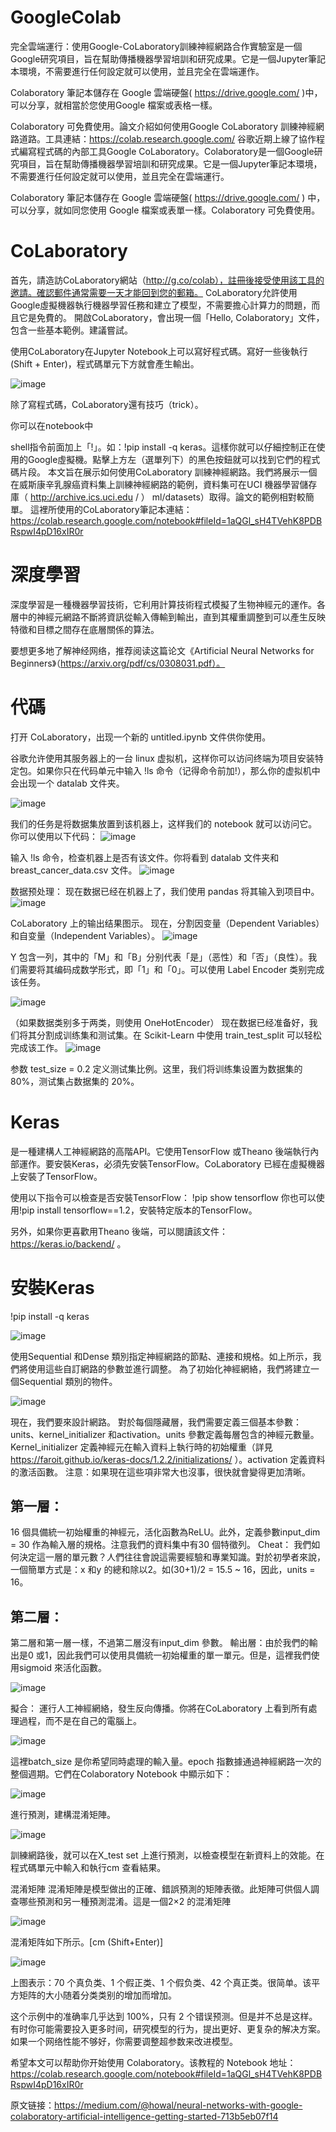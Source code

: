 # GoogleColab
完全雲端運行：使用Google-CoLaboratory訓練神經網路合作實驗室是一個Google研究項目，旨在幫助傳播機器學習培訓和研究成果。它是一個Jupyter筆記本環境，不需要進行任何設定就可以使用，並且完全在雲端運作。

Colaboratory 筆記本儲存在 Google 雲端硬盤( https://drive.google.com/ )中，可以分享，就相當於您使用Google 檔案或表格一樣。

Colaboratory 可免費使用。論文介紹如何使用Google CoLaboratory 訓練神經網路道路。工具連結：https://colab.research.google.com/
谷歌近期上線了協作程式編寫程式碼的內部工具Google CoLaboratory。Colaboratory是一個Google研究項目，旨在幫助傳播機器學習培訓和研究成果。它是一個Jupyter筆記本環境，不需要進行任何設定就可以使用，並且完全在雲端運行。

Colaboratory 筆記本儲存在 Google 雲端硬盤( https://drive.google.com/ ) 中，可以分享，就如同您使用 Google 檔案或表單一樣。Colaboratory 可免費使用。

# CoLaboratory
首先，請造訪CoLaboratory網站（http://g.co/colab），註冊後接受使用該工具的邀請。確認郵件通常需要一天才能回到您的郵箱。 CoLaboratory允許使用Google虛擬機器執行機器學習任務和建立了模型，不需要擔心計算力的問題，而且它是免費的。
開啟CoLaboratory，會出現一個「Hello, Colaboratory」文件，包含一些基本範例。建議嘗試。

使用CoLaboratory在Jupyter Notebook上可以寫好程式碼。寫好一些後執行(Shift + Enter)，程式碼單元下方就會產生輸出。

![image](https://github.com/XUPOWEN/neural-network/blob/main/731851.png)

除了寫程式碼，CoLaboratory還有技巧（trick）。

你可以在notebook中


shell指令前面加上「!」。如：!pip install -q keras。這樣你就可以仔細控制正在使用的Google虛擬機。點擊上方左（選單列下）的黑色按鈕就可以找到它們的程式碼片段。
本文旨在展示如何使用CoLaboratory 訓練神經網路。我們將展示一個在威斯康辛乳腺癌資料集上訓練神經網路的範例，資料集可在UCI 機器學習儲存庫（ http://archive.ics.uci.edu / ） ml/datasets）取得。論文的範例相對較簡單。
這裡所使用的CoLaboratory筆記本連結：https://colab.research.google.com/notebook#fileId=1aQGl_sH4TVehK8PDBRspwI4pD16xIR0r

# 深度學習
深度學習是一種機器學習技術，它利用計算技術程式模擬了生物神經元的運作。各層中的神經元網路不斷將資訊從輸入傳輸到輸出，直到其權重調整到可以產生反映特徵和目標之間存在底層關係的算法。

要想更多地了解神经网络，推荐阅读这篇论文《Artificial Neural Networks for Beginners》（https://arxiv.org/pdf/cs/0308031.pdf）。

# 代碼
打开 CoLaboratory，出现一个新的 untitled.ipynb 文件供你使用。

谷歌允许使用其服务器上的一台 linux 虚拟机，这样你可以访问终端为项目安装特定包。如果你只在代码单元中输入 !ls 命令（记得命令前加!），那么你的虚拟机中会出现一个 datalab 文件夹。

![image](https://github.com/XUPOWEN/neural-network/blob/main/ls.png)

我们的任务是将数据集放置到该机器上，这样我们的 notebook 就可以访问它。你可以使用以下代码：
![image](https://github.com/XUPOWEN/neural-network/blob/main/ls2.png)

输入 !ls 命令，检查机器上是否有该文件。你将看到 datalab 文件夹和 breast_cancer_data.csv 文件。
![image](https://github.com/XUPOWEN/neural-network/blob/main/ls3.png)

数据预处理：
现在数据已经在机器上了，我们使用 pandas 将其输入到项目中。
![image](https://github.com/XUPOWEN/neural-network/blob/main/dataset.png)

CoLaboratory 上的输出结果图示。
现在，分割因变量（Dependent Variables）和自变量（Independent Variables）。
![image](https://github.com/XUPOWEN/neural-network/blob/main/value.png)

Y 包含一列，其中的「M」和「B」分别代表「是」（恶性）和「否」（良性）。我们需要将其编码成数学形式，即「1」和「0」。可以使用 Label Encoder 类别完成该任务。

![image](https://github.com/XUPOWEN/neural-network/blob/main/encoder.png)

（如果数据类别多于两类，则使用 OneHotEncoder）
现在数据已经准备好，我们将其分割成训练集和测试集。在 Scikit-Learn 中使用 train_test_split 可以轻松完成该工作。
![image](https://github.com/XUPOWEN/neural-network/blob/main/%E8%9E%A2%E5%B9%95%E6%93%B7%E5%8F%96%E7%95%AB%E9%9D%A2%202023-11-01%20231746.png)

参数 test_size = 0.2 定义测试集比例。这里，我们将训练集设置为数据集的 80%，测试集占数据集的 20%。
# Keras
是一種建構人工神經網路的高階API。它使用TensorFlow 或Theano 後端執行內部運作。要安裝Keras，必須先安裝TensorFlow。CoLaboratory 已經在虛擬機器上安裝了TensorFlow。

使用以下指令可以檢查是否安裝TensorFlow：
!pip show tensorflow
你也可以使用!pip install tensorflow==1.2，安裝特定版本的TensorFlow。

另外，如果你更喜歡用Theano 後端，可以閱讀該文件： https://keras.io/backend/ 。

# 安裝Keras

!pip install -q keras

![image](https://github.com/XUPOWEN/neural-network/blob/main/keras.png)

使用Sequential 和Dense 類別指定神經網路的節點、連接和規格。如上所示，我們將使用這些自訂網路的參數並進行調整。
為了初始化神經網絡，我們將建立一個Sequential 類別的物件。

![image](https://github.com/XUPOWEN/neural-network/blob/main/ANN.png)

現在，我們要來設計網路。
對於每個隱藏層，我們需要定義三個基本參數：units、kernel_initializer 和activation。units 參數定義每層包含的神經元數量。Kernel_initializer 定義神經元在輸入資料上執行時的初始權重（詳見 https://faroit.github.io/keras-docs/1.2.2/initializations/ ）。activation 定義資料的激活函數。
注意：如果現在這些項非常大也沒事，很快就會變得更加清晰。
## 第一層：
16 個具備統一初始權重的神經元，活化函數為ReLU。此外，定義參數input_dim = 30 作為輸入層的規格。注意我們的資料集中有30 個特徵列。
Cheat：
我們如何決定這一層的單元數？人們往往會說這需要經驗和專業知識。對於初學者來說，一個簡單方式是：x 和y 的總和除以2。如(30+1)/2 = 15.5 ~ 16，因此，units = 16。
## 第二層：
第二層和第一層一樣，不過第二層沒有input_dim 參數。
輸出層：由於我們的輸出是0 或1，因此我們可以使用具備統一初始權重的單一單元。但是，這裡我們使用sigmoid 來活化函數。

![image](https://github.com/XUPOWEN/neural-network/blob/main/classifier.png)

擬合：
運行人工神經網絡，發生反向傳播。你將在CoLaboratory 上看到所有處理過程，而不是在自己的電腦上。

![image](https://github.com/XUPOWEN/neural-network/blob/main/ANNclass.png)

這裡batch_size 是你希望同時處理的輸入量。epoch 指數據通過神經網路一次的整個週期。它們在Colaboratory Notebook 中顯示如下：

![image](https://github.com/XUPOWEN/neural-network/blob/main/demo.png)

進行預測，建構混淆矩陣。

![image](https://github.com/XUPOWEN/neural-network/blob/main/2c2.png)

訓練網路後，就可以在X_test set 上進行預測，以檢查模型在新資料上的效能。在程式碼單元中輸入和執行cm 查看結果。

混淆矩陣
混淆矩陣是模型做出的正確、錯誤預測的矩陣表徵。此矩陣可供個人調查哪些預測和另一種預測混淆。這是一個2×2 的混淆矩陣

![image](https://github.com/XUPOWEN/neural-network/blob/main/square.png)

混淆矩阵如下所示。[cm (Shift+Enter)]

![image](https://github.com/XUPOWEN/neural-network/blob/main/cm.png)

上图表示：70 个真负类、1 个假正类、1 个假负类、42 个真正类。很简单。该平方矩阵的大小随着分类类别的增加而增加。

这个示例中的准确率几乎达到 100%，只有 2 个错误预测。但是并不总是这样。有时你可能需要投入更多时间，研究模型的行为，提出更好、更复杂的解决方案。如果一个网络性能不够好，你需要调整超参数来改进模型。

希望本文可以帮助你开始使用 Colaboratory。该教程的 Notebook 地址：https://colab.research.google.com/notebook#fileId=1aQGl_sH4TVehK8PDBRspwI4pD16xIR0r

原文链接：https://medium.com/@howal/neural-networks-with-google-colaboratory-artificial-intelligence-getting-started-713b5eb07f14
